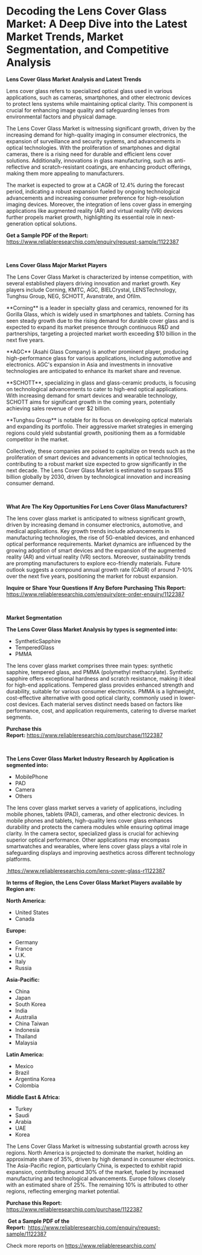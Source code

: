 <p><h1>Decoding the Lens Cover Glass Market: A Deep Dive into the Latest Market Trends, Market Segmentation, and Competitive Analysis</h1></p><p><strong>Lens Cover Glass Market Analysis and Latest Trends</strong></p>
<p><p>Lens cover glass refers to specialized optical glass used in various applications, such as cameras, smartphones, and other electronic devices to protect lens systems while maintaining optical clarity. This component is crucial for enhancing image quality and safeguarding lenses from environmental factors and physical damage.</p><p>The Lens Cover Glass Market is witnessing significant growth, driven by the increasing demand for high-quality imaging in consumer electronics, the expansion of surveillance and security systems, and advancements in optical technologies. With the proliferation of smartphones and digital cameras, there is a rising need for durable and efficient lens cover solutions. Additionally, innovations in glass manufacturing, such as anti-reflective and scratch-resistant coatings, are enhancing product offerings, making them more appealing to manufacturers.</p><p>The market is expected to grow at a CAGR of 12.4% during the forecast period, indicating a robust expansion fueled by ongoing technological advancements and increasing consumer preference for high-resolution imaging devices. Moreover, the integration of lens cover glass in emerging applications like augmented reality (AR) and virtual reality (VR) devices further propels market growth, highlighting its essential role in next-generation optical solutions.</p></p>
<p><strong>Get a Sample PDF of the Report:&nbsp;</strong> <a href="https://www.reliableresearchiq.com/enquiry/request-sample/1122387?utm_campaign=2285&utm_medium=2&utm_source=Github&utm_content=ia&utm_term=31032025&utm_id=lens-cover-glass">https://www.reliableresearchiq.com/enquiry/request-sample/1122387</a></p>
<p>&nbsp;</p>
<p><strong>Lens Cover Glass Major Market Players</strong></p>
<p><p>The Lens Cover Glass Market is characterized by intense competition, with several established players driving innovation and market growth. Key players include Corning, KMTC, AGC, BIELCrystal, LENSTechnology, Tunghsu Group, NEG, SCHOTT, Avanstrate, and Ofilm.</p><p>**Corning** is a leader in specialty glass and ceramics, renowned for its Gorilla Glass, which is widely used in smartphones and tablets. Corning has seen steady growth due to the rising demand for durable cover glass and is expected to expand its market presence through continuous R&D and partnerships, targeting a projected market worth exceeding $10 billion in the next five years.</p><p>**AGC** (Asahi Glass Company) is another prominent player, producing high-performance glass for various applications, including automotive and electronics. AGC's expansion in Asia and investments in innovative technologies are anticipated to enhance its market share and revenue.</p><p>**SCHOTT**, specializing in glass and glass-ceramic products, is focusing on technological advancements to cater to high-end optical applications. With increasing demand for smart devices and wearable technology, SCHOTT aims for significant growth in the coming years, potentially achieving sales revenue of over $2 billion.</p><p>**Tunghsu Group** is notable for its focus on developing optical materials and expanding its portfolio. Their aggressive market strategies in emerging regions could yield substantial growth, positioning them as a formidable competitor in the market.</p><p>Collectively, these companies are poised to capitalize on trends such as the proliferation of smart devices and advancements in optical technologies, contributing to a robust market size expected to grow significantly in the next decade. The Lens Cover Glass Market is estimated to surpass $15 billion globally by 2030, driven by technological innovation and increasing consumer demand.</p></p>
<p>&nbsp;</p>
<p><strong>What Are The Key Opportunities For Lens Cover Glass Manufacturers?</strong></p>
<p><p>The lens cover glass market is anticipated to witness significant growth, driven by increasing demand in consumer electronics, automotive, and medical applications. Key growth trends include advancements in manufacturing technologies, the rise of 5G-enabled devices, and enhanced optical performance requirements. Market dynamics are influenced by the growing adoption of smart devices and the expansion of the augmented reality (AR) and virtual reality (VR) sectors. Moreover, sustainability trends are prompting manufacturers to explore eco-friendly materials. Future outlook suggests a compound annual growth rate (CAGR) of around 7-10% over the next five years, positioning the market for robust expansion.</p></p>
<p><strong>Inquire or Share Your Questions If Any Before Purchasing This Report:</strong> <a href="https://www.reliableresearchiq.com/enquiry/pre-order-enquiry/1122387?utm_campaign=2285&utm_medium=2&utm_source=Github&utm_content=ia&utm_term=31032025&utm_id=lens-cover-glass">https://www.reliableresearchiq.com/enquiry/pre-order-enquiry/1122387</a></p>
<p>&nbsp;</p>
<p><strong>Market Segmentation</strong></p>
<p><strong>The Lens Cover Glass Market Analysis by types is segmented into:</strong></p>
<p><ul><li>SyntheticSapphire</li><li>TemperedGlass</li><li>PMMA</li></ul></p>
<p><p>The lens cover glass market comprises three main types: synthetic sapphire, tempered glass, and PMMA (polymethyl methacrylate). Synthetic sapphire offers exceptional hardness and scratch resistance, making it ideal for high-end applications. Tempered glass provides enhanced strength and durability, suitable for various consumer electronics. PMMA is a lightweight, cost-effective alternative with good optical clarity, commonly used in lower-cost devices. Each material serves distinct needs based on factors like performance, cost, and application requirements, catering to diverse market segments.</p></p>
<p><strong>Purchase this Report:&nbsp;</strong><a href="https://www.reliableresearchiq.com/purchase/1122387?utm_campaign=2285&utm_medium=2&utm_source=Github&utm_content=ia&utm_term=31032025&utm_id=lens-cover-glass">https://www.reliableresearchiq.com/purchase/1122387</a></p>
<p>&nbsp;</p>
<p><strong>The Lens Cover Glass Market Industry Research by Application is segmented into:</strong></p>
<p><ul><li>MobilePhone</li><li>PAD</li><li>Camera</li><li>Others</li></ul></p>
<p><p>The lens cover glass market serves a variety of applications, including mobile phones, tablets (PAD), cameras, and other electronic devices. In mobile phones and tablets, high-quality lens cover glass enhances durability and protects the camera modules while ensuring optimal image clarity. In the camera sector, specialized glass is crucial for achieving superior optical performance. Other applications may encompass smartwatches and wearables, where lens cover glass plays a vital role in safeguarding displays and improving aesthetics across different technology platforms.</p></p>
<p><a href="https://www.reliableresearchiq.com/lens-cover-glass-r1122387?utm_campaign=2285&utm_medium=2&utm_source=Github&utm_content=ia&utm_term=31032025&utm_id=lens-cover-glass">&nbsp;https://www.reliableresearchiq.com/lens-cover-glass-r1122387</a></p>
<p><strong>In terms of Region, the Lens Cover Glass Market Players available by Region are:</strong></p>
<p>
    <p> <strong> North America: </strong>
        <ul>
            <li>United States</li>
            <li>Canada</li>
        </ul>
        </p> 
    <p> <strong> Europe: </strong>
        <ul>
            <li>Germany</li>
            <li>France</li>
            <li>U.K.</li>
            <li>Italy</li>
            <li>Russia</li>
        </ul>
        </p> 
    <p> <strong> Asia-Pacific: </strong>
        <ul>
            <li>China</li>
            <li>Japan</li>
            <li>South Korea</li>
            <li>India</li>
            <li>Australia</li>
            <li>China Taiwan</li>
            <li>Indonesia</li>
            <li>Thailand</li>
            <li>Malaysia</li>
        </ul>
        </p> 
    <p> <strong> Latin America: </strong>
        <ul>
            <li>Mexico</li>
            <li>Brazil</li>
            <li>Argentina Korea</li>
            <li>Colombia</li>
        </ul>
        </p> 
    <p> <strong> Middle East & Africa: </strong>
        <ul>
            <li>Turkey</li>
            <li>Saudi</li>
            <li>Arabia</li>
            <li>UAE</li>
            <li>Korea</li>
        </ul>
    </p>
    </p>
<p><p>The Lens Cover Glass Market is witnessing substantial growth across key regions. North America is projected to dominate the market, holding an approximate share of 35%, driven by high demand in consumer electronics. The Asia-Pacific region, particularly China, is expected to exhibit rapid expansion, contributing around 30% of the market, fueled by increased manufacturing and technological advancements. Europe follows closely with an estimated share of 25%. The remaining 10% is attributed to other regions, reflecting emerging market potential.</p></p>
<p><strong>Purchase this Report: </strong><a href="https://www.reliableresearchiq.com/purchase/1122387?utm_campaign=2285&utm_medium=2&utm_source=Github&utm_content=ia&utm_term=31032025&utm_id=lens-cover-glass">https://www.reliableresearchiq.com/purchase/1122387</a></p>
<p>&nbsp;<strong>Get a Sample PDF of the Report:&nbsp;&nbsp;</strong><a href="https://www.reliableresearchiq.com/enquiry/request-sample/1122387?utm_campaign=2285&utm_medium=2&utm_source=Github&utm_content=ia&utm_term=31032025&utm_id=lens-cover-glass">https://www.reliableresearchiq.com/enquiry/request-sample/1122387</a></p>
<p><strong></strong></p>
<p>Check more reports on <a href="https://www.reliableresearchiq.com/?utm_campaign=2285&utm_medium=2&utm_source=Github&utm_content=ia&utm_term=31032025&utm_id=lens-cover-glass">https://www.reliableresearchiq.com/</a></p>
